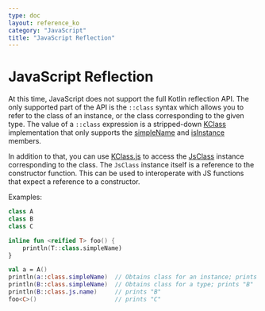 ```yaml
---
type: doc
layout: reference_ko
category: "JavaScript"
title: "JavaScript Reflection"
---
```


# JavaScript Reflection

At this time, JavaScript does not support the full Kotlin reflection API. The only supported part of the API
is the `::class` syntax which allows you to refer to the class of an instance, or the class corresponding to the given type.
The value of a `::class` expression is a stripped-down [KClass](/api/latest/jvm/stdlib/kotlin.reflect/-k-class/)
implementation that only supports the [simpleName](/api/latest/jvm/stdlib/kotlin.reflect/-k-class/simple-name.html) and
[isInstance](/api/latest/jvm/stdlib/kotlin.reflect/-k-class/is-instance.html) members.

In addition to that, you can use [KClass.js](/api/latest/jvm/stdlib/kotlin.js/js.html) to access the
[JsClass](/api/latest/jvm/stdlib/kotlin.js/-js-class/index.html) instance corresponding to the class.
The `JsClass` instance itself is a reference to the constructor function.
This can be used to interoperate with JS functions that expect a reference to a constructor.

Examples:

``` kotlin
class A
class B
class C

inline fun <reified T> foo() {
    println(T::class.simpleName)
}

val a = A()
println(a::class.simpleName)  // Obtains class for an instance; prints "A"
println(B::class.simpleName)  // Obtains class for a type; prints "B"
println(B::class.js.name)     // prints "B"
foo<C>()                      // prints "C"
```
